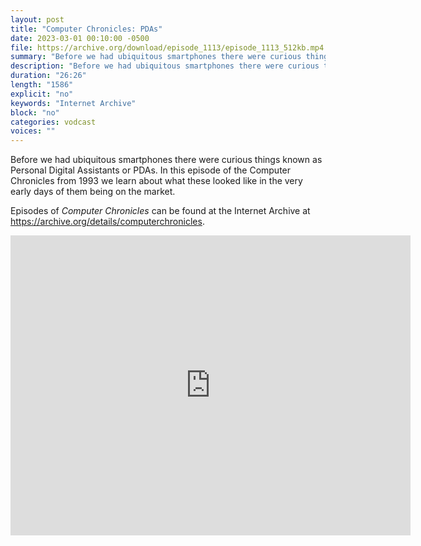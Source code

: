 ```yaml
---
layout: post
title: "Computer Chronicles: PDAs"
date: 2023-03-01 00:10:00 -0500
file: https://archive.org/download/episode_1113/episode_1113_512kb.mp4
summary: "Before we had ubiquitous smartphones there were curious things known as Personal Digital Assistants or PDAs.  In this episode of the Computer Chronicles from 1993 we learn about what these looked like in the very early days of them being on the market."
description: "Before we had ubiquitous smartphones there were curious things known as Personal Digital Assistants or PDAs.  In this episode of the Computer Chronicles from 1993 we learn about what these looked like in the very early days of them being on the market."
duration: "26:26"
length: "1586"
explicit: "no" 
keywords: "Internet Archive"
block: "no" 
categories: vodcast
voices: ""
---
```


Before we had ubiquitous smartphones there were curious things known as Personal Digital Assistants or PDAs.  In this episode of the Computer Chronicles from 1993 we learn about what these looked like in the very early days of them being on the market.

Episodes of *Computer Chronicles* can be found at the Internet Archive at <https://archive.org/details/computerchronicles>.

<iframe src="https://archive.org/embed/episode_1113" width="640" height="480" frameborder="0" webkitallowfullscreen="true" mozallowfullscreen="true" allowfullscreen></iframe>
